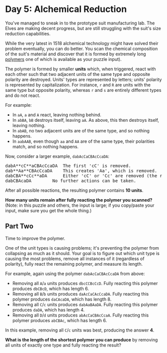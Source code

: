 Day 5: Alchemical Reduction
===========================

You've managed to sneak in to the prototype suit manufacturing lab. The Elves
are making decent progress, but are still struggling with the suit's size
reduction capabilities.

While the very latest in 1518 alchemical technology might have solved their
problem eventually, you can do better. You scan the chemical composition of the
suit's material and discover that it is formed by extremely long
[polymers](https://en.wikipedia.org/wiki/Polymer) one of which is available as
your puzzle input).

The polymer is formed by smaller **units** which, when triggered, react with
each other such that two adjacent units of the same type and opposite polarity
are destroyed. Units' types are represented by letters; units' polarity is
represented by capitalization. For instance, `r` and `R` are units with the
same type but opposite polarity, whereas `r` and `s` are entirely different
types and do not react.

For example:

* In `aA`, `a` and `A` react, leaving nothing behind.
* In `abBA`, `bB` destroys itself, leaving `aA`. As above, this then destroys
  itself, leaving nothing.
* In `abAB`, no two adjacent units are of the same type, and so nothing
  happens.
* In `aabAAB`, even though `aa` and `AA` are of the same type, their
  polarities match, and so nothing happens.

Now, consider a larger example, `dabAcCaCBAcCcaDA`:

<pre>dabA**cC**aCBAcCcaDA  The first 'cC' is removed.
dab**Aa**CBAcCcaDA    This creates 'Aa', which is removed.
dabCBA**cCc**aDA      Either 'cC' or 'Cc' are removed (the result is the same).
dabCBAcaDA        No further actions can be taken.</pre>

After all possible reactions, the resulting polymer contains **10 units**.

**How many units remain after fully reacting the polymer you scanned?** (Note:
in this puzzle and others, the input is large; if you copy/paste your input,
make sure you get the whole thing.)

Part Two
--------

Time to improve the polymer.

One of the unit types is causing problems; it's preventing the polymer from
collapsing as much as it should. Your goal is to figure out which unit type is
causing the most problems, remove all instances of it (regardless of polarity),
fully react the remaining polymer, and measure its length.

For example, again using the polymer `dabAcCaCBAcCcaDA` from above:

* Removing all `A`/`a` units produces `dbcCCBcCcD`. Fully reacting this polymer
  produces `dbCBcD`, which has length 6.
* Removing all `B`/`b` units produces `daAcCaCAcCcaDA`. Fully reacting this
  polymer produces `daCAcaDA`, which has length 8.
* Removing all `C`/`c` units produces `dabAaBAaDA`. Fully reacting this polymer
  produces `daDA`, which has length 4.
* Removing all `D`/`d` units produces `abAcCaCBAcCcaA`. Fully reacting this
  polymer produces `abCBAc`, which has length 6.

In this example, removing all `C`/`c` units was best, producing the answer
**4**.

**What is the length of the shortest polymer you can produce** by removing all
units of exactly one type and fully reacting the result?
